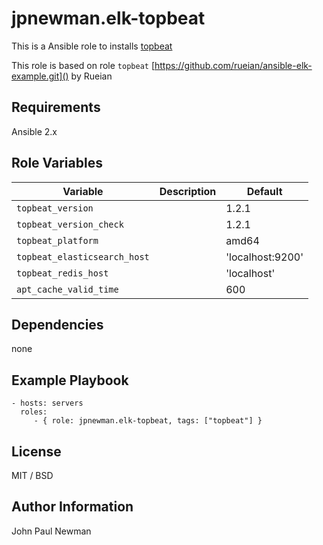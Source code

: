 # jpnewman.elk-topbeat

This is a Ansible role to installs [topbeat](https://www.elastic.co/products/beats/topbeat)

This role is based on role ```topbeat``` [https://github.com/rueian/ansible-elk-example.git]() by Rueian

## Requirements

Ansible 2.x

## Role Variables

|Variable|Description|Default|
|---|---|---|
|```topbeat_version```||1.2.1|
|```topbeat_version_check```||1.2.1|
|```topbeat_platform```||amd64|
|```topbeat_elasticsearch_host```||'localhost:9200'|
|```topbeat_redis_host```||'localhost'|
|```apt_cache_valid_time```||600|

## Dependencies

none

## Example Playbook

    - hosts: servers
      roles:
         - { role: jpnewman.elk-topbeat, tags: ["topbeat"] }

## License

MIT / BSD

## Author Information

John Paul Newman
